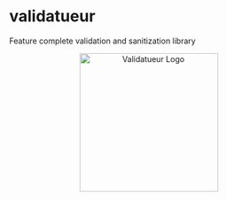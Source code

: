 # validatueur
Feature complete validation and sanitization library

<center><img src="https://github.com/Voltra/validatueur/tree/master/res/validatueur.svg" alt="Validatueur Logo" width="250px"/></center>